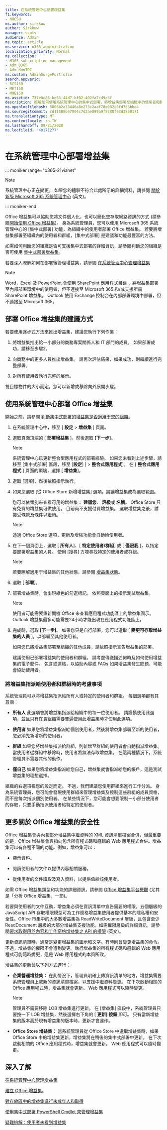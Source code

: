 ```yaml
---
title: 在系統管理中心部署增益集
f1.keywords:
- NOCSH
ms.author: sirkkuw
author: Sirkkuw
manager: scotv
audience: Admin
ms.topic: article
ms.service: o365-administration
localization_priority: Normal
ms.collection:
- M365-subscription-management
- Adm_O365
- Adm_NonTOC
ms.custom: AdminSurgePortfolio
search.appverid:
- BCS160
- MET150
- MOE150
ms.assetid: 737e8c86-be63-44d7-bf02-492fa7cd9c3f
description: 瞭解如何使用系統管理中心的集中式部署，將增益集部署至組織中的使用者和群組。
ms.openlocfilehash: 5806b2a33446a8e273c2aaf78e082c6fd753bbe4
ms.sourcegitcommit: cd11588b47904c7d2ae899a9f5280f93d3850171
ms.translationtype: MT
ms.contentlocale: zh-TW
ms.lasthandoff: 09/21/2020
ms.locfileid: "48171277"
---
```

# <a name="deploy-add-ins-in-the-admin-center"></a>在系統管理中心部署增益集

::: moniker range="o365-21vianet"

> [!NOTE]
> 系統管理中心正在變更。 如果您的體驗不符合此處所示的詳細資料，請參閱 [關於新版 Microsoft 365 系統管理中心](https://docs.microsoft.com/microsoft-365/admin/microsoft-365-admin-center-preview?view=o365-21vianet) (英文)。

::: moniker-end

Office 增益集可以協助您將文件個人化，也可以簡化您存取網路資訊的方式 (請參閱[開始使用 Office 增益集](https://support.microsoft.com/office/82e665c4-6700-4b56-a3f3-ef5441996862))。 身為系統管理員，您可以使用 Microsoft 365 系統管理中心的 [集中式部署] 功能，為組織中的使用者部署 Office 增益集。 若要將增益集部署至組織內的使用者和群組，[集中式部署] 是建議和功能最豐富的方法。 

如需如何判斷您的組織是否可支援集中式部署的詳細資訊，請參閱判斷您的組織是否可使用 [集中式部署增益集](centralized-deployment-of-add-ins.md)。

若要深入瞭解如何在部署後管理增益集，請參閱 [在系統管理中心管理增益集](manage-addins-in-the-admin-center.md)
  
> [!NOTE]
>  Word、Excel 及 PowerPoint 會使用 [SharePoint 應用程式目錄](https://dev.office.com/docs/add-ins/publish/publish-task-pane-and-content-add-ins-to-an-add-in-catalog) ，將增益集部署至內部部署環境中的使用者，但不連接至 Microsoft 365 和/或支援所需 SharePoint 增益集。 Outlook 使用 Exchange 控制台在內部部署環境中部署，但不連接至 Microsoft 365。
  
## <a name="recommended-approach-for-deploying-office-add-ins"></a>部署 Office 增益集的建議方式

若要使用逐步式方法來推出增益集，建議您執行下列作業：
  
1. 將增益集推出給一小部分的商務專案關係人和 IT 部門的成員。 如果部署成功，請移至步驟2。
    
2. 向商務中的更多人員推出增益集。 請再次評估結果，如果成功，則繼續進行完整部署。
    
3. 對所有使用者執行完整的展示。
    
視目標物件的大小而定，您可以新增或移除向外展開步驟。
  
## <a name="deploy-an-office-add-in-using-the-admin-center"></a>使用系統管理中心部署 Office 增益集

開始之前，請參閱 [判斷集中式部署的增益集是否適用于您的組織](centralized-deployment-of-add-ins.md)。
  
1. 在系統管理中心中，移至 [ **設定** \> **增益集** ] 頁面。
    
2. 選取頁面頂端的 [ **部署增益集** ]，然後選取 **[下一步]**。
 
    > [!NOTE]
    > 系統管理中心已更新整合型應用程式的部署經驗。 如果您未看到上述步驟，請移至 [集中式部署] 區段，移至 [**設定**] [  >  **整合式應用程式**]。 在 [ **整合式應用程式** ] 頁面的頂端，選擇 [ **增益集**]。
    
3. 選取 [選項]，然後依照指示執行。
  
4. 如果您選取 [從 Office Store 新增增益集] 選項，請讓增益集成為選取範圍。 </br>

    您可以依類別來查看可用的增益集： **建議您**、 **評級**或 **名稱**。 Office Store 只有免費的增益集可供使用。 目前尚不支援付費增益集。 選取增益集之後，請接受條款及條件以繼續。 <br/> 

    > [!NOTE] 
    > 透過 Office Store 選項，更新及增強功能會自動給使用者。

5. 在下一個頁面上，選取 [ **所有人**]、[ **特定使用者/群組**] 或 [ **僅限我** ]，以指定要部署增益集的人員。 使用 [搜尋] 方塊尋找特定的使用者或群組。 <br/>

    > [!NOTE] 
    > 若要瞭解適用于增益集的其他狀態，請參閱 [增益集狀態](https://docs.microsoft.com/microsoft-365/admin/manage/manage-addins-in-the-admin-center.md)。
  
6. 選取 [ **部署**]。
  
7. 部署增益集時，會出現綠色的勾選標記。 依照頁面上的指示測試增益集。

    > [!NOTE]
    > 使用者可能需要重新開機 Office 來查看應用程式功能區上的增益集圖示。 Outlook 增益集最多可能需要24小時才能出現在應用程式功能區上。
    
8. 完成時，選取 **[下一步]**。 如果您只是自行部署，您可以選取 [ **變更可存取增益集的人員** ]，以部署至其他使用者。

    如果您已將增益集部署至組織的其他成員，請依照指示宣告增益集的部署。 <br/>
  
    建議使用已部署增益集的使用者和群組。 請考慮傳送描述何時及如何使用增益集的電子郵件。 包含或連結，以協助內容或 FAQs 如果增益集發生問題，可能會協助使用者。
  
### <a name="considerations-when-assigning-an-add-in-to-users-and-groups"></a>將增益集指派給使用者和群組時的考慮事項

系統管理員可以將增益集指派給所有人或特定的使用者和群組。 每個選項都有其意涵：
  
- **所有人** 此選項會將增益集指派給組織中的每一位使用者。 請謹慎使用此選項，並且只有在貴組織需要普遍使用此增益集時才使用此選項。 
    
- **使用者** 如果您將增益集指派給個別使用者，然後將增益集部署至新的使用者，您必須先新增新的使用者。
    
- **群組** 如果您將增益集指派給群組，則新增至群組的使用者會自動指派增益集。 當使用者從群組中移除時，使用者將無法存取增益集。 在這兩種情況下，系統管理員不需要其他的動作。 

- **僅自己** 如果您將增益集指派給您自己，增益集就會指派給您的帳戶，這是測試增益集的理想選擇。
    
組織的右選項視您的設定而定。 不過，我們建議您使用群組來進行工作分派。 身為系統管理員，您可能會發現使用群組來管理增益集及控制這些群組的成員資格，而不是每次指派個別使用者。 在某些情況下，您可能會想要限制一小部分使用者的存取，只要手動指派使用者給特定的使用者。
  
## <a name="more-about-office-add-ins-security"></a>更多關於 Office 增益集的安全性

Office 增益集會與內含部分增益集中繼資料的 XML 資訊清單檔案合併，但最重要的是，Office 增益集會與指向包含所有程式碼和邏輯的 Web 應用程式合併。增益集可以有各種不同的功能。例如，增益集可以：
  
- 顯示資料。
    
- 閱讀使用者的文件以提供內容相關服務。
    
- 從使用者的文件讀取及寫入資料，以提供值給該使用者。
    
如需 Office 增益集類型和功能的詳細資訊，請參閱 [Office 增益集平台概觀](https://docs.microsoft.com/office/dev/add-ins/overview/office-add-ins) (尤其是「分析 Office 增益集」一節)。
  
若要與使用者的文件互動，增益集必須在資訊清單中宣告需要的權限。五個層級的 JavaScript API 存取權限模型可為工作窗格增益集使用者提供基本的隱私權和安全性。Office 市集中的大多數增益集為 ReadWriteDocument 層級，且包含至少 ReadDocument 層級的大部分增益集支援功能。如需權限層級的詳細資訊，請參閱[要求取得用於內容和工作窗格增益集之 API 的權限](https://docs.microsoft.com/office/dev/add-ins/develop/requesting-permissions-for-api-use-in-content-and-task-pane-add-ins) (英文)。
  
更新資訊清單時，通常是變更增益集的圖示和文字。有時則會變更增益集的命令。不過，增益集的權限不會遭到變更。執行增益集的所有程式碼和邏輯的 Web 應用程式可能隨時變更，這是 Web 應用程式的本質所致。
  
增益集的更新會以下列方式進行：
  
- **企業營運增益集：** 在此情況下，管理員明確上傳資訊清單的地方，增益集需要系統管理員上載新的資訊清單檔案，以支援中繼資料變更。 在下次啟動相關的 Office 應用程式時，增益集就會更新。 Web 應用程式可以隨時變更。 

    > [!NOTE]
    > 管理員不需要移除 LOB 增益集進行更新。   在 [增益集] 區段中，系統管理員只要按一下 LOB 增益集，然後選擇右下角的 [ **更新] 按鈕** 即可。 只有當新增益集的版本高於現有增益集的版本時，更新才會運作。   
    
- **Office Store 增益集：** 當系統管理員從 Office Store 中選取增益集時，如果 Office Store 中的增益集更新，增益集將在稍後的集中式部署中更新。 在下次啟動相關的 Office 應用程式時，增益集就會更新。 Web 應用程式可以隨時變更。 
  
## <a name="learn-more"></a>深入了解

[在系統管理中心管理增益集](manage-addins-in-the-admin-center.md)

[建立 Office 增益集](https://docs.microsoft.com/office/dev/add-ins/overview/office-add-ins-fundamentals)。

[對存放區中的增益集進行未成年人和取得](minors-and-acquiring-addins-from-the-store.md)
  
[使用集中式部署 PowerShell Cmdlet 來管理增益集](https://docs.microsoft.com/microsoft-365/enterprise/use-the-centralized-deployment-powershell-cmdlets-to-manage-add-ins)
  
[疑難排解：使用者未看到增益集](https://docs.microsoft.com/office365/troubleshoot/access-management/user-not-seeing-add-ins)
